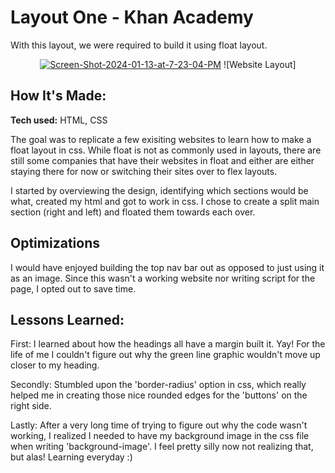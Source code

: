 # <b>Layout One - Khan Academy</b>
With this layout, we were required to build it using float layout.

<center><a href="https://ibb.co/StNF06C"><img src="https://i.ibb.co/R32RPgw/Screen-Shot-2024-01-13-at-7-23-04-PM.png" alt="Screen-Shot-2024-01-13-at-7-23-04-PM" border="0"></a>
![Website Layout]</center>
  
## <b>How It's Made:</b>

**Tech used:** HTML, CSS

The goal was to replicate a few exisiting websites to learn how to make a float layout in css. While float is not as commonly used in layouts, there are still some companies that have their websites in float and either are either staying there for now or switching their sites over to flex layouts. 

I started by overviewing the design, identifying which sections would be what, created my html and got to work in css. I chose to create a split main section (right and left) and floated them towards each over. 

## Optimizations

I would have enjoyed building the top nav bar out as opposed to just using it as an image. Since this wasn't a working website nor writing script for the page, I opted out to save time. 

## Lessons Learned:

First: I learned about how the headings all have a margin built it. Yay! For the life of me I couldn't figure out why the green line graphic wouldn't move up closer to my heading. 

Secondly: Stumbled upon the 'border-radius' option in css, which really helped me in creating those nice rounded edges for the 'buttons' on the right side.

Lastly: After a very long time of trying to figure out why the code wasn't working, I realized I needed to have my background image in the css file when writing 'background-image'. I feel pretty silly now not realizing that, but alas! Learning everyday :)
